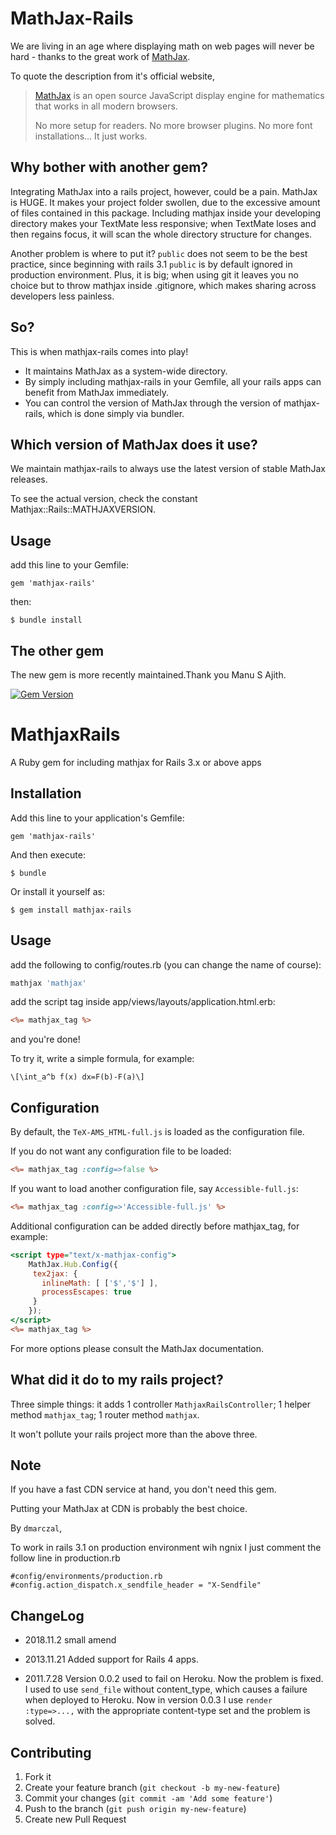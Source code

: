 # MathJax-Rails

We are living in an age where displaying math on web pages will never be hard - thanks to the great work of [MathJax](https://github.com/mathjax/MathJax). 

To quote the description from it's official website,

  > [MathJax](https://github.com/mathjax/MathJax) is an open source JavaScript display engine for mathematics that works in all modern browsers.
  > 
  > No more setup for readers. No more browser plugins. No more font installations… It just works.

## Why bother with another gem?

Integrating MathJax into a rails project, however, could be a pain. MathJax is HUGE. It makes your project folder swollen, due to the excessive amount of files contained in this package. Including mathjax inside your developing directory makes your TextMate less responsive; when TextMate loses and then regains focus, it will scan the whole directory structure for changes.

Another problem is where to put it? `public` does not seem to be the best practice, since beginning with rails 3.1 `public` is by default ignored in production environment. Plus, it is big; when using git it leaves you no choice but to throw mathjax inside .gitignore, which makes sharing across developers less painless.

## So?

This is when mathjax-rails comes into play!

* It maintains MathJax as a system-wide directory.
* By simply including mathjax-rails in your Gemfile, all your rails apps can benefit from MathJax immediately.
* You can control the version of MathJax through the version of mathjax-rails, which is done simply via bundler.

## Which version of MathJax does it use?

We maintain mathjax-rails to always use the latest version of stable MathJax releases.

To see the actual version, check the constant Mathjax::Rails::MATHJAXVERSION.

## Usage

add this line to your Gemfile:

	gem 'mathjax-rails'
  
then:

	$ bundle install

## The other gem

The new gem is more recently maintained.Thank you Manu S Ajith. 

[![Gem Version](https://badge.fury.io/rb/mathjax-rails.png)](http://badge.fury.io/rb/mathjax-rails)
# MathjaxRails

A Ruby gem for including mathjax for Rails 3.x or above apps

## Installation

Add this line to your application's Gemfile:

    gem 'mathjax-rails'

And then execute:

    $ bundle

Or install it yourself as:

    $ gem install mathjax-rails

## Usage


add the following to config/routes.rb (you can change the name of course):

``` ruby
mathjax 'mathjax'
```

add the script tag inside app/views/layouts/application.html.erb:

``` rhtml
<%= mathjax_tag %>
```  

and you're done!

To try it, write a simple formula, for example:

	\[\int_a^b f(x) dx=F(b)-F(a)\]

## Configuration

By default, the `TeX-AMS_HTML-full.js` is loaded as the configuration file.

If you do not want any configuration file to be loaded:

``` rhtml
<%= mathjax_tag :config=>false %>
```
If you want to load another configuration file, say `Accessible-full.js`:

``` rhtml
<%= mathjax_tag :config=>'Accessible-full.js' %>
```
Additional configuration can be added directly before mathjax_tag, for example:

``` rhtml
<script type="text/x-mathjax-config">
	MathJax.Hub.Config({
	 tex2jax: {
	   inlineMath: [ ['$','$'] ],
	   processEscapes: true
	 }
	});
</script>
<%= mathjax_tag %>
```

For more options please consult the MathJax documentation.

## What did it do to my rails project?

Three simple things: it adds 1 controller `MathjaxRailsController`; 1 helper method `mathjax_tag`; 1 router method `mathjax`.

It won't pollute your rails project more than the above three.

## Note

If you have a fast CDN service at hand, you don't need this gem.

Putting your MathJax at CDN is probably the best choice.

By `dmarczal`, 

To work in rails 3.1 on production environment wih ngnix I just comment the follow line in production.rb

```
#config/environments/production.rb
#config.action_dispatch.x_sendfile_header = "X-Sendfile"
```



## ChangeLog
* 2018.11.2
small amend

* 2013.11.21
Added support for Rails 4 apps.

* 2011.7.28
Version 0.0.2 used to fail on Heroku. Now the problem is fixed. I used to use `send_file` without content_type, which causes a failure when deployed to Heroku. Now in version 0.0.3 I use `render :type=>...,` with the appropriate content-type set and the problem is solved.


## Contributing

1. Fork it
2. Create your feature branch (`git checkout -b my-new-feature`)
3. Commit your changes (`git commit -am 'Add some feature'`)
4. Push to the branch (`git push origin my-new-feature`)
5. Create new Pull Request

